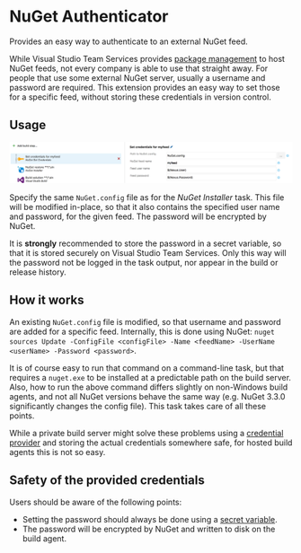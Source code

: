 # NuGet Authenticator

Provides an easy way to authenticate to an external NuGet feed.

While Visual Studio Team Services provides [package management](https://marketplace.visualstudio.com/items?itemName=ms.feed) to host NuGet feeds, not every company is able to use that straight away. For people that use some external NuGet server, usually a username and password are required. This extension provides an easy way to set those for a specific feed, without storing these credentials in version control.

## Usage

![screenshot](SetCredentialsTask.png)

Specify the same `NuGet.config` file as for the _NuGet Installer_ task. This file will be modified in-place, so that it also contains the specified user name and password, for the given feed. The password will be encrypted by NuGet.

It is **strongly** recommended to store the password in a secret variable, so that it is stored securely on Visual Studio Team Services. Only this way will the password not be logged in the task output, nor appear in the build or release history.

## How it works

An existing `NuGet.config` file is modified, so that username and password are added for a specific feed. Internally, this is done using NuGet: `nuget sources Update -ConfigFile <configFile> -Name <feedName> -UserName <userName> -Password <password>`.

It is of course easy to run that command on a command-line task, but that requires a `nuget.exe` to be installed at a predictable path on the build server. Also, how to run the above command differs slightly on non-Windows build agents, and not all NuGet versions behave the same way (e.g. NuGet 3.3.0 significantly changes the config file). This task takes care of all these points.

While a private build server might solve these problems using a [credential provider](http://docs.nuget.org/ndocs/api/credential-providers) and storing the actual credentials somewhere safe, for hosted build agents this is not so easy.

## Safety of the provided credentials

Users should be aware of the following points:

* Setting the password should always be done using a [secret variable](https://www.visualstudio.com/en-us/docs/build/define/variables#secret-variables).
* The password will be encrypted by NuGet and written to disk on the build agent.
